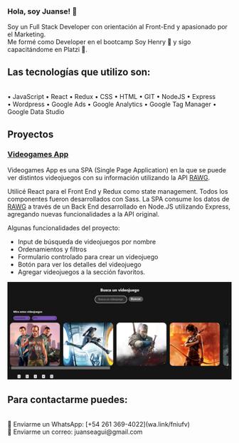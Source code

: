 ### Hola, soy Juanse! 👋

Soy un Full Stack Developer con orientación al Front-End y apasionado por el Marketing.
<br /> Me formé como Developer en el bootcamp Soy Henry 🚀 y sigo capacitándome en Platzi 💚. <br />

## Las tecnologías que utilizo son:
<br />
• JavaScript
• React
• Redux
• CSS
• HTML
• GIT
• NodeJS
• Express
<br />
• Wordpress
• Google Ads
• Google Analytics
• Google Tag Manager
• Google Data Studio
<br />

## Proyectos

### [Videogames App](https://github.com/aguirrejuanse/PI-Videogames-FT13)

Videogames App es una SPA (Single Page Application) en la que se puede ver distintos videojuegos con su información utilizando la API [RAWG](https://rawg.io/).

Utilicé React para el Front End y Redux como state management. Todos los componentes fueron desarrollados con Sass.
La SPA consume los datos de [RAWG](https://rawg.io/) a través de un Back End desarrollado en Node.JS
utilizando Express, agregando nuevas funcionalidades a la API original.

Algunas funcionalidades del proyecto: 
- Input de búsqueda de videojuegos por nombre
- Ordenamientos y filtros
- Formulario controlado para crear un videojuego
- Botón para ver los detalles del videojuego 
- Agregar videojuegos a la sección favoritos.

<p align="center" >
    <img heigth="600" width="800" src="https://github.com/aguirrejuanse/PI-Videogames-FT13/blob/main/Home.jpg" />
<p />

## Para contactarme puedes:
<br />
📲 Enviarme un WhatsApp: [+54 261 369-4022](wa.link/fniufv)
<br />
📩 Enviarme un correo: juanseagui@gmail.com
